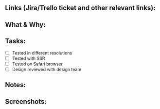 <!--- This is an example of a PR template. You can adjust it to your project's needs. --->

<!---
  PR Title suggestion - [Type]: [Title of the card]

  Types:
    feat: (new feature for the user, not a new feature for build script)
    fix: (bug fix for the user, not a fix to a build script)
    docs: (changes to the documentation)
    style: (formatting, missing semi colons, etc; no production code change)
    refactor: (refactoring production code, eg. renaming a variable)
    test: (adding missing tests, refactoring tests; no production code change)
    chore: (updating grunt tasks etc; no production code change) 
--->

## Links (Jira/Trello ticket and other relevant links):
<!--- At a minimum include links to the Jira/Trello ticket --->

## What & Why:
<!--- Describe the changes being made and why it's useful --->

## Tasks:
- [ ] Tested in different resolutions
- [ ] Tested with SSR
- [ ] Tested on Safari browser
- [ ] Design reviewed with design team

## Notes:
<!--- Any other relevant information --->

## Screenshots:
<!--- Screenshots and videos of the new behavior are great to understand the PR --->
